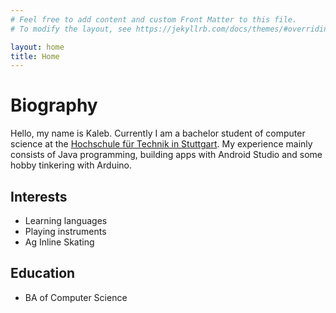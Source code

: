 ```yaml
---
# Feel free to add content and custom Front Matter to this file.
# To modify the layout, see https://jekyllrb.com/docs/themes/#overriding-theme-defaults

layout: home
title: Home
---
```


# Biography
Hello, my name is Kaleb. Currently I am a bachelor student of computer science at the [Hochschule für Technik in Stuttgart](https://www.hft-stuttgart.de/). My experience mainly consists of Java programming, building apps with Android Studio and some hobby tinkering with Arduino. 


<div class="table">
    <div class="div-hobbies">
        <div class="table-wrapper">
            <h2>Interests</h2>
            <ul class="hobbies">
                <li>Learning languages</li>
                <li>Playing instruments</li>
                <li>Ag Inline Skating</li>
            </ul>
        </div>
    </div>
    <div class="div-education">
        <div class="table-wrapper">
            <h2>Education</h2>
    	    <ul class="education">
                <li>BA of Computer Science</li>
            </ul>    
        </div>
    </div>
</div>




